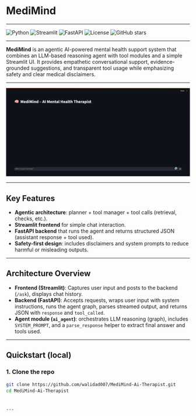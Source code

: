 # MediMind


---

![Python](https://img.shields.io/badge/Python-3.11%2B-blue?logo=python)
![Streamlit](https://img.shields.io/badge/Streamlit-App-red?logo=streamlit)
![FastAPI](https://img.shields.io/badge/FastAPI-Backend-green?logo=fastapi)
![License](https://img.shields.io/badge/License-Pending-lightgrey)
![GitHub stars](https://img.shields.io/github/stars/walidad007/MediMind-Ai-Therapist?style=social)

---


**MediMind** is an agentic AI-powered mental health support system that combines an LLM-based reasoning agent with tool modules and a simple Streamlit UI. It provides empathetic conversational support, evidence-grounded suggestions, and transparent tool usage while emphasizing safety and clear medical disclaimers.

---

![MediMind Screenshot](assets/medimind_preview.png)

---

## Key Features
- **Agentic architecture**: planner + tool manager + tool calls (retrieval, checks, etc.).  
- **Streamlit frontend** for simple chat interaction.  
- **FastAPI backend** that runs the agent and returns structured JSON (assistant response + tool used).  
- **Safety-first design**: includes disclaimers and system prompts to reduce harmful or misleading outputs.  

---

## Architecture Overview
- **Frontend (Streamlit)**: Captures user input and posts to the backend (`/ask`), displays chat history.  
- **Backend (FastAPI)**: Accepts requests, wraps user input with system instructions, runs the agent graph, parses streamed output, and returns JSON with `response` and `tool_called`.  
- **Agent module (`ai_agent`)**: orchestrates LLM reasoning (graph), includes `SYSTEM_PROMPT`, and a `parse_response` helper to extract final answer and tools used.  

---

## Quickstart (local)

### 1. Clone the repo
```bash
git clone https://github.com/walidad007/MediMind-Ai-Therapist.git
cd MediMind-Ai-Therapist


---




